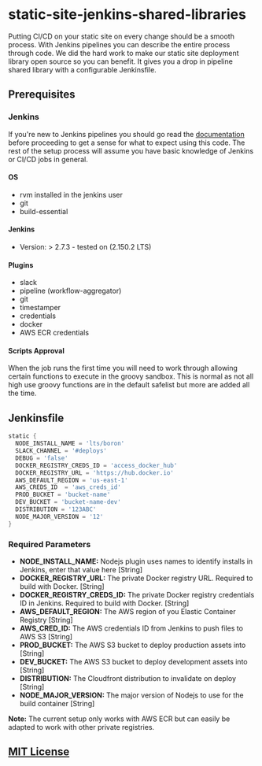 # static-site-jenkins-shared-libraries

Putting CI/CD on your static site on every change should be a smooth process. With Jenkins pipelines you can describe the entire process through code. We did the hard work to make our static site deployment library open source so you can benefit. It gives you a drop in pipeline shared library with a configurable Jenkinsfile.

## Prerequisites

### Jenkins

If you're new to Jenkins pipelines you should go read the [documentation](https://jenkins.io/doc/book/pipeline/) before proceeding to get a sense for what to expect using this code. The rest of the setup process will assume you have basic knowledge of Jenkins or CI/CD jobs in general.

#### OS

- rvm installed in the jenkins user
- git
- build-essential

#### Jenkins

- Version: > 2.7.3 - tested on (2.150.2 LTS)

#### Plugins

- slack
- pipeline (workflow-aggregator)
- git
- timestamper
- credentials
- docker
- AWS ECR credentials

#### Scripts Approval

When the job runs the first time you will need to work through allowing certain functions to execute in the groovy sandbox. This is normal as not all high use groovy functions are in the default safelist but more are added all the time.

## Jenkinsfile

``` groovy
static {
  NODE_INSTALL_NAME = 'lts/boron'
  SLACK_CHANNEL = '#deploys'
  DEBUG = 'false'
  DOCKER_REGISTRY_CREDS_ID = 'access_docker_hub'
  DOCKER_REGISTRY_URL = 'https://hub.docker.io'
  AWS_DEFAULT_REGION = 'us-east-1'
  AWS_CREDS_ID  = 'aws_creds_id'
  PROD_BUCKET = 'bucket-name'
  DEV_BUCKET = 'bucket-name-dev'
  DISTRIBUTION = '123ABC'
  NODE_MAJOR_VERSION = '12'
}
```

### Required Parameters

- **NODE_INSTALL_NAME:** Nodejs plugin uses names to identify installs in Jenkins, enter that value here [String]
- **DOCKER_REGISTRY_URL:** The private Docker registry URL. Required to build with Docker. [String]
- **DOCKER_REGISTRY_CREDS_ID:** The private Docker registry credentials ID in Jenkins. Required to build with Docker. [String]
- **AWS_DEFAULT_REGION:** The AWS region of you Elastic Container Registry [String]
- **AWS_CRED_ID:** The AWS credentials ID from Jenkins to push files to AWS S3 [String]
- **PROD_BUCKET:** The AWS S3 bucket to deploy production assets into [String]
- **DEV_BUCKET:** The AWS S3 bucket to deploy development assets into [String]
- **DISTRIBUTION:** The Cloudfront distribution to invalidate on deploy [String]
- **NODE_MAJOR_VERSION:** The major version of Nodejs to use for the build container [String]

**Note:** The current setup only works with AWS ECR but can easily be adapted to work with other private registries.

## [MIT License](LICENSE)
